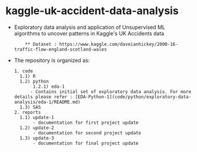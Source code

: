 # kaggle-uk-accident-data-analysis


* Exploratory data analysis and application of Unsupervised ML algorithms to uncover patterns in Kaggle's UK Accidents data
  	      
  	      ** Dataset : https://www.kaggle.com/daveianhickey/2000-16-traffic-flow-england-scotland-wales

* The repository is organized as:
      
      1. code
		1.1) R
		1.2) python
		     1.2.1) eda-1
			- Contains initial set of exploratory data analysis. For more details please refer : [EDA-Python-1](code/python/exploratory-data-analysis/eda-1/README.md)
		1.3) SAS
      2. reports
		1.1) update-1
		     - documentation for first project update
		1.2) update-2
		     - documentation for second project update
		1.3) update-3
		     - documentation for final project update
      